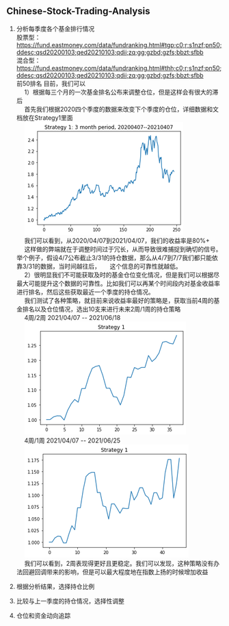 ## Chinese-Stock-Trading-Analysis

1. 分析每季度各个基金排行情况 <br>
股票型：<br>
https://fund.eastmoney.com/data/fundranking.html#tgp;c0;r;s1nzf;pn50;ddesc;qsd20200103;qed20210103;qdii;zq;gg;gzbd;gzfs;bbzt;sfbb <br>
混合型：<br>
https://fund.eastmoney.com/data/fundranking.html#thh;c0;r;s1nzf;pn50;ddesc;qsd20200103;qed20210103;qdii;zq;gg;gzbd;gzfs;bbzt;sfbb <br>
前50排名
目前，我们可以 <br>
&emsp; 1）根据每三个月的一次基金排名公布来调整仓位，但是这样会有很大的滞后 <br>
&emsp; 首先我们根据2020四个季度的数据来改变下个季度的仓位，详细数据和文档放在Strategy1里面 <br>
&emsp; ![alt text](https://github.com/LZhang12345/Chinese-Stock-Trading-Analysis/blob/main/Strategy1/Strategy%201-%203%20month%20period%2C%2020200407--20210407.png) <br>
&emsp; 我们可以看到，从2020/04/07到2021/04/07，我们的收益率是80%+ <br>
&emsp; 这样做的弊端就在于调整时间过于冗长，从而导致很难捕捉到确切的信号。举个例子，假设4/7公布截止3/31的持仓数据，那么从4/7到7/7我们都只能依靠3/31的数据，当时间越往后，
&emsp; 这个信息的可靠性就越低。<br>
&emsp; 2）很明显我们不可能获取及时的基金仓位变化情况，但是我们可以根据尽最大可能提升这个数据的可靠性。比如我们可以再某个时间段内对基金收益率进行排名，然后这些获取最近一个季度的持仓情况。<br>
&emsp; 我们测试了各种策略，就目前来说收益率最好的策略是，获取当前4周的基金排名以及仓位情况，选出10支来进行未来2周/1周的持仓策略 <br>
&emsp; 4周/2周 2021/04/07 -- 2021/06/18<br>
&emsp; ![alt text](https://github.com/LZhang12345/Chinese-Stock-Trading-Analysis/blob/main/Strategy2/4weeks:2weeks.png) <br>
&emsp; 4周/1周 2021/04/07 -- 2021/06/25<br>
&emsp; ![alt text](https://github.com/LZhang12345/Chinese-Stock-Trading-Analysis/blob/main/Strategy2/4weeks:1week.png) <br>
&emsp; 我们可以看到，2周表现得更好且更稳定。我们可以发现，这种策略没有办法回避回调带来的影响，但是可以最大程度地在指数上扬的时候增加收益 <br>

2. 根据分析结果，选择持仓比例

3. 比较与上一季度的持仓情况，选择性调整

4. 仓位和资金动向追踪
